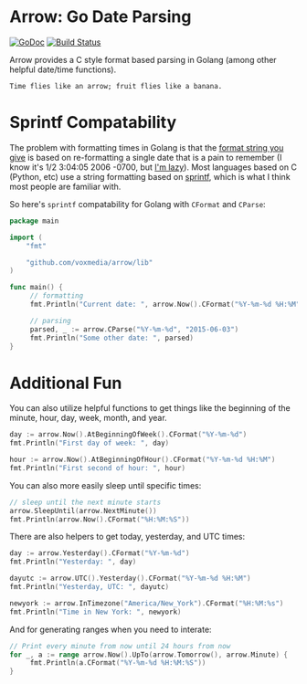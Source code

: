 # Arrow: Go Date Parsing

[![GoDoc](https://godoc.org/github.com/bmuller/arrow/lib?status.png)](https://godoc.org/github.com/bmuller/arrow/lib)
[![Build Status](https://travis-ci.org/bmuller/arrow.png?branch=master)](https://travis-ci.org/bmuller/arrow)

Arrow provides a C style format based parsing in Golang (among other helpful date/time functions).

```
Time flies like an arrow; fruit flies like a banana.
```

# Sprintf Compatability
The problem with formatting times in Golang is that the [format string you give](http://golang.org/pkg/time/#Time.Format) is based on re-formatting a single date that is a pain to remember (I know it's 1/2 3:04:05 2006 -0700, but [I'm lazy](http://threevirtues.com/)).  Most languages based on C (Python, etc) use a string formatting based on [sprintf](http://man7.org/linux/man-pages/man3/strftime.3.html), which is what I think most people are familiar with.

So here's `sprintf` compatability for Golang with `CFormat` and `CParse`:

```go
package main

import (
	"fmt"

	"github.com/voxmedia/arrow/lib"
)

func main() {
     // formatting
     fmt.Println("Current date: ", arrow.Now().CFormat("%Y-%m-%d %H:%M"))

     // parsing
     parsed, _ := arrow.CParse("%Y-%m-%d", "2015-06-03")
     fmt.Println("Some other date: ", parsed)
}
```

# Additional Fun
You can also utilize helpful functions to get things like the beginning of the minute, hour, day, week, month, and year.

```go
day := arrow.Now().AtBeginningOfWeek().CFormat("%Y-%m-%d")
fmt.Println("First day of week: ", day)

hour := arrow.Now().AtBeginningOfHour().CFormat("%Y-%m-%d %H:%M")
fmt.Println("First second of hour: ", hour)
```

You can also more easily sleep until specific times:

```go
// sleep until the next minute starts
arrow.SleepUntil(arrow.NextMinute())
fmt.Println(arrow.Now().CFormat("%H:%M:%S"))
```

There are also helpers to get today, yesterday, and UTC times:

```go
day := arrow.Yesterday().CFormat("%Y-%m-%d")
fmt.Println("Yesterday: ", day)

dayutc := arrow.UTC().Yesterday().CFormat("%Y-%m-%d %H:%M")
fmt.Println("Yesterday, UTC: ", dayutc)

newyork := arrow.InTimezone("America/New_York").CFormat("%H:%M:%s")
fmt.Println("Time in New York: ", newyork)
```

And for generating ranges when you need to interate:

```go
// Print every minute from now until 24 hours from now
for _, a := range arrow.Now().UpTo(arrow.Tomorrow(), arrow.Minute) {
     fmt.Println(a.CFormat("%Y-%m-%d %H:%M:%S"))
}
```
